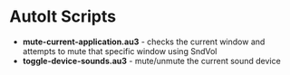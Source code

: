# AutoIt Scripts

- **mute-current-application.au3** - checks the current window and attempts to mute that specific window using SndVol 
- **toggle-device-sounds.au3** - mute/unmute the current sound device
